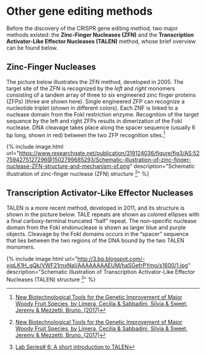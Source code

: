 # Other gene editing methods

Before the discovery of the CRISPR gene editing method, two major methods existed: the **Zinc-Finger Nucleases (ZFN)** and the **Transcription Activator-Like Effector Nucleases (TALEN)** method, whose brief overview can be found below.

## Zinc-Finger Nucleases

The picture below illustrates the ZFN method, developed in 2005. The target site of the ZFN is recognized by the *left* and *right* monomers consisting of a tandem array of three to six engineered zinc finger proteins (ZFPs) (three are shown here). Single engineered ZFP can recognize a nucleotide triplet (shown in different colors). Each ZNF is linked to a nuclease domain from the FokI restriction enzyme. Recognition of the target sequence by the left and right ZFPs results in dimerization of the FokI nuclease. DNA cleavage takes place along the spacer sequence (usually 6 bp long, shown in red) between the two ZFP recognition sites.[^6]


{% include image.html url="https://www.researchgate.net/publication/319124036/figure/fig3/AS:527594275127296@1502799685293/Schematic-illustration-of-zinc-finger-nuclease-ZFN-structure-and-mechanism-of.png" description="Schematic illustration of zinc-finger nuclease (ZFN) structure [^6]" %}


## Transcription Activator-Like Effector Nucleases

TALEN is a more recent method, developed in 2011, and its structure is shown in the picture below. TALE repeats are shown as colored ellipses with a final carboxy-terminal truncated “half” repeat. The non-specific nuclease domain from the FokI endonuclease is shown as larger blue and purple objects.  Cleavage by the FokI domains occurs in the “spacer” sequence that lies between the two regions of the DNA bound by the two TALEN monomers. 

{% include image.html url="http://3.bp.blogspot.com/-xjqLK1H_gQk/VWF21rnxNaI/AAAAAAAAEUM/haSGefrPYmo/s1600/1.jpg" description="Schematic illustration of Transcription Activator-Like Effector Nucleases (TALEN) structure [^7]" %}

[^6]: [New Biotechnological Tools for the Genetic Improvement of Major Woody Fruit Species, by Limera, Cecilia & Sabbadini, Silvia & Sweet, Jeremy & Mezzetti, Bruno. (2017)](https://www.researchgate.net/publication/319124036_New_Biotechnological_Tools_for_the_Genetic_Improvement_of_Major_Woody_Fruit_Species)
[^7]: [ Lab Series# 6: A short introduction to TALEN](http://varuncnmicro.blogspot.com/2015/05/lab-series-6-short-introduction-to-talen.html)